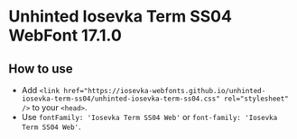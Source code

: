 # Unhinted Iosevka Term SS04 WebFont 17.1.0

## How to use

- Add `<link href="https://iosevka-webfonts.github.io/unhinted-iosevka-term-ss04/unhinted-iosevka-term-ss04.css" rel="stylesheet" />` to your `<head>`.
- Use `fontFamily: 'Iosevka Term SS04 Web'` or `font-family: 'Iosevka Term SS04 Web'`.
